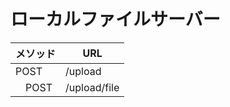 # ローカルファイルサーバー

|  メソッド |  URL  |
| ---- | ---- |
|  POST  | /upload   |
|  　POST  |  /upload/file  |


